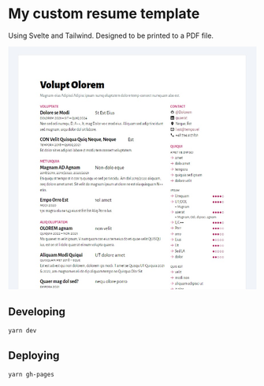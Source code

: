 
# My custom resume template

Using Svelte and Tailwind. Designed to be printed to a PDF file.

![](demo.jpg)


## Developing

```bash
yarn dev
```

## Deploying

```bash
yarn gh-pages
```
